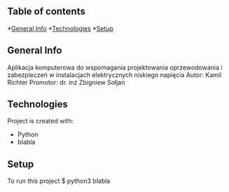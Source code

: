 ## Table of contents
*[General Info](#general-info)
*[Technologies](#technologies)
*[Setup](#setup)

## General Info
Aplikacja komputerowa do wspomagania projektowania oprzewodowania i zabezpieczeń w instalacjach elektrycznych niskiego napięcia
Autor: Kamil Richter
Promotor: dr. inż Zbigniew Sołjan

## Technologies
Project is created with:
* Python
* blabla

## Setup
To run this project
$ python3 blabla
